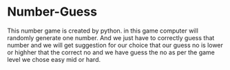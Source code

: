 # Number-Guess

This number game is created by python. in this game computer will randomly generate one number. And we just have to correctly guess that number  and we will get suggestion for our choice that our guess no is lower or highher that the correct no and we have guess the no as per the game level we chose easy mid or hard.
